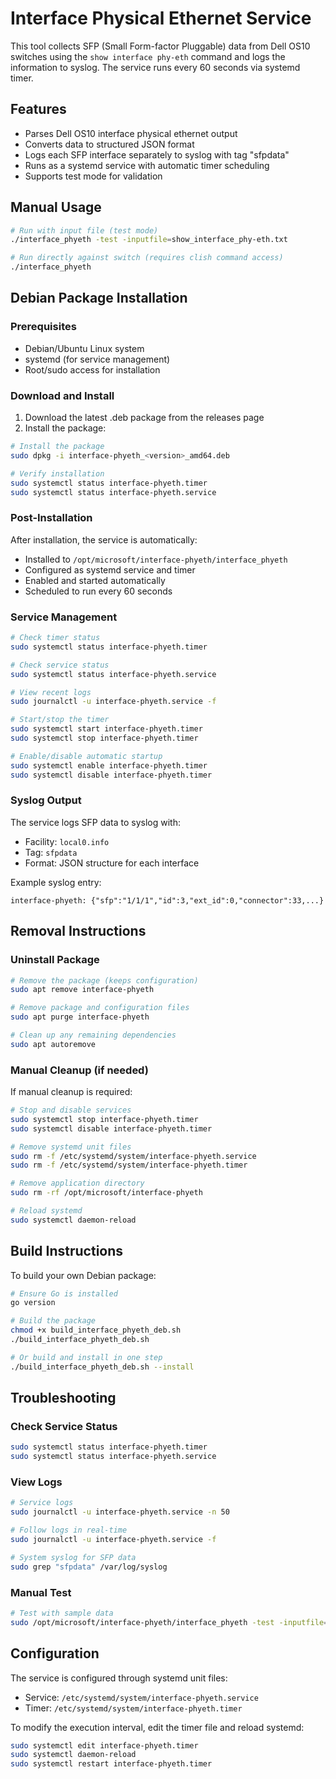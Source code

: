 # Interface Physical Ethernet Service

This tool collects SFP (Small Form-factor Pluggable) data from Dell OS10 switches using the `show interface phy-eth` command and logs the information to syslog. The service runs every 60 seconds via systemd timer.

## Features

- Parses Dell OS10 interface physical ethernet output
- Converts data to structured JSON format
- Logs each SFP interface separately to syslog with tag "sfpdata"
- Runs as a systemd service with automatic timer scheduling
- Supports test mode for validation

## Manual Usage

```bash
# Run with input file (test mode)
./interface_phyeth -test -inputfile=show_interface_phy-eth.txt

# Run directly against switch (requires clish command access)
./interface_phyeth
```

## Debian Package Installation

### Prerequisites

- Debian/Ubuntu Linux system
- systemd (for service management)
- Root/sudo access for installation

### Download and Install

1. Download the latest .deb package from the releases page
2. Install the package:

```bash
# Install the package
sudo dpkg -i interface-phyeth_<version>_amd64.deb

# Verify installation
sudo systemctl status interface-phyeth.timer
sudo systemctl status interface-phyeth.service
```

### Post-Installation

After installation, the service is automatically:
- Installed to `/opt/microsoft/interface-phyeth/interface_phyeth`
- Configured as systemd service and timer
- Enabled and started automatically
- Scheduled to run every 60 seconds

### Service Management

```bash
# Check timer status
sudo systemctl status interface-phyeth.timer

# Check service status
sudo systemctl status interface-phyeth.service

# View recent logs
sudo journalctl -u interface-phyeth.service -f

# Start/stop the timer
sudo systemctl start interface-phyeth.timer
sudo systemctl stop interface-phyeth.timer

# Enable/disable automatic startup
sudo systemctl enable interface-phyeth.timer
sudo systemctl disable interface-phyeth.timer
```

### Syslog Output

The service logs SFP data to syslog with:
- Facility: `local0.info`
- Tag: `sfpdata`
- Format: JSON structure for each interface

Example syslog entry:
```
interface-phyeth: {"sfp":"1/1/1","id":3,"ext_id":0,"connector":33,...}
```

## Removal Instructions

### Uninstall Package

```bash
# Remove the package (keeps configuration)
sudo apt remove interface-phyeth

# Remove package and configuration files
sudo apt purge interface-phyeth

# Clean up any remaining dependencies
sudo apt autoremove
```

### Manual Cleanup (if needed)

If manual cleanup is required:

```bash
# Stop and disable services
sudo systemctl stop interface-phyeth.timer
sudo systemctl disable interface-phyeth.timer

# Remove systemd unit files
sudo rm -f /etc/systemd/system/interface-phyeth.service
sudo rm -f /etc/systemd/system/interface-phyeth.timer

# Remove application directory
sudo rm -rf /opt/microsoft/interface-phyeth

# Reload systemd
sudo systemctl daemon-reload
```

## Build Instructions

To build your own Debian package:

```bash
# Ensure Go is installed
go version

# Build the package
chmod +x build_interface_phyeth_deb.sh
./build_interface_phyeth_deb.sh

# Or build and install in one step
./build_interface_phyeth_deb.sh --install
```

## Troubleshooting

### Check Service Status
```bash
sudo systemctl status interface-phyeth.timer
sudo systemctl status interface-phyeth.service
```

### View Logs
```bash
# Service logs
sudo journalctl -u interface-phyeth.service -n 50

# Follow logs in real-time
sudo journalctl -u interface-phyeth.service -f

# System syslog for SFP data
sudo grep "sfpdata" /var/log/syslog
```

### Manual Test
```bash
# Test with sample data
sudo /opt/microsoft/interface-phyeth/interface_phyeth -test -inputfile=/path/to/sample/data.txt
```

## Configuration

The service is configured through systemd unit files:
- Service: `/etc/systemd/system/interface-phyeth.service`
- Timer: `/etc/systemd/system/interface-phyeth.timer`

To modify the execution interval, edit the timer file and reload systemd:

```bash
sudo systemctl edit interface-phyeth.timer
sudo systemctl daemon-reload
sudo systemctl restart interface-phyeth.timer
```